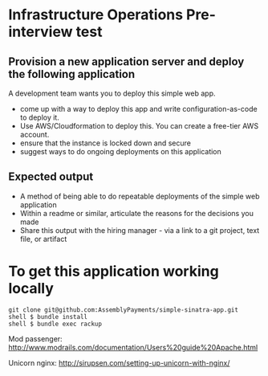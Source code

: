 Infrastructure Operations Pre-interview test
=============


Provision a new application server and deploy the following application
-------
A development team wants you to deploy this simple web app. 
- come up with a way to deploy this app and write configuration-as-code to deploy it.
- Use AWS/Cloudformation to deploy this. You can create a free-tier AWS account.
- ensure that the instance is locked down and secure 
- suggest ways to do ongoing deployments on this application


Expected output
-------------
- A method of being able to do repeatable deployments of the simple web application
- Within a readme or similar, articulate the reasons for the decisions you made 
- Share this output with the hiring manager - via a link to a git project, text file, or artifact  

 


To get this application working locally
=============

    git clone git@github.com:AssemblyPayments/simple-sinatra-app.git
    shell $ bundle install
    shell $ bundle exec rackup

Mod passenger:
http://www.modrails.com/documentation/Users%20guide%20Apache.html

Unicorn nginx:
http://sirupsen.com/setting-up-unicorn-with-nginx/

